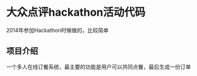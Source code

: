 大众点评hackathon活动代码
=================================

2014年参加Hackathon时候做的，比较简单

项目介绍
---------------------------------
一个多人在线订餐系统，最主要的功能是用户可以共同点餐，最后生成一份订单